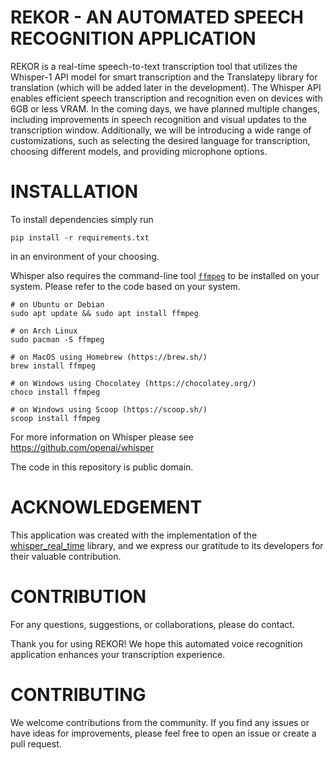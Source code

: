 # REKOR - AN AUTOMATED SPEECH RECOGNITION APPLICATION

REKOR is a real-time speech-to-text transcription tool that utilizes the Whisper-1 API model for smart transcription and the Translatepy library for translation (which will be added later in the development). The Whisper API enables efficient speech transcription and recognition even on devices with 6GB or less VRAM. In the coming days, we have planned multiple changes, including improvements in speech recognition and visual updates to the transcription window. Additionally, we will be introducing a wide range of customizations, such as selecting the desired language for transcription, choosing different models, and providing microphone options.

# INSTALLATION
To install dependencies simply run
```
pip install -r requirements.txt
```
in an environment of your choosing.

Whisper also requires the command-line tool [`ffmpeg`](https://ffmpeg.org/) to be installed on your system. Please refer to the code based on your system.

```
# on Ubuntu or Debian
sudo apt update && sudo apt install ffmpeg

# on Arch Linux
sudo pacman -S ffmpeg

# on MacOS using Homebrew (https://brew.sh/)
brew install ffmpeg

# on Windows using Chocolatey (https://chocolatey.org/)
choco install ffmpeg

# on Windows using Scoop (https://scoop.sh/)
scoop install ffmpeg
```

For more information on Whisper please see https://github.com/openai/whisper

The code in this repository is public domain.

# ACKNOWLEDGEMENT
This application was created with the implementation of the [whisper_real_time](https://github.com/davabase/whisper_real_time/tree/master) library, and we express our gratitude to its developers for their valuable contribution.

# CONTRIBUTION
For any questions, suggestions, or collaborations, please do contact. 



Thank you for using REKOR! We hope this automated voice recognition application enhances your transcription experience.
# CONTRIBUTING
We welcome contributions from the community. If you find any issues or have ideas for improvements, please feel free to open an issue or create a pull request.

